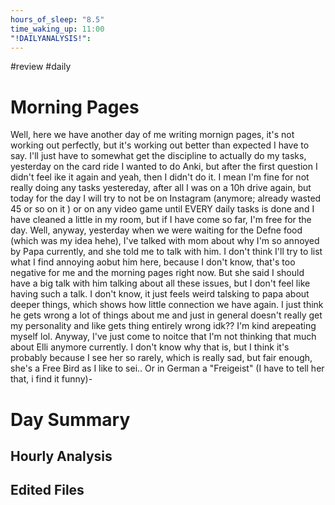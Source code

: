 ```yaml
---
hours_of_sleep: "8.5"
time_waking_up: 11:00
"!DAILYANALYSIS!":
---
```


#review #daily 
# Morning Pages
Well, here we have another day of me writing mornign pages, it's not working out perfectly, but it's working out better than expected I have to say. I'll just have to somewhat get the discipline to actually do my tasks, yesterday on the card ride I wanted to do Anki, but after the first question I didn't feel ike it again and yeah, then I didn't do it. I mean I'm fine for not really doing any tasks yestereday, after all I was on a 10h drive again, but today for the day I will try to not be on Instagram (anymore; already wasted 45 or so on it ) or on any video game until EVERY daily tasks is done and I have cleaned a little in my room, but if I have come so far, I'm free for the day. Well, anyway, yesterday when we were waiting for the Defne food (which was my idea hehe), I've talked with mom about why I'm so annoyed by Papa currently, and she told me to talk with him. I don't think I'll try to list what I find annoying aobut him here, because I don't know, that's too negative for me and the morning pages right now. But she said I should have a big talk with him talking about all these issues, but I don't feel like having such a talk. I don't know, it just feels weird talsking to papa about deeper things, which shows how little connection we have again. I just think he gets wrong a lot of things about me and just in general doesn't really get my personality and like gets thing entirely wrong idk?? I'm kind arepeating myself lol. Anyway, I've just come to noitce that I'm not thinking that much about Elli anymore currently. I don't know why that is, but I think it's probably because I see her so rarely, which is really sad, but fair enough, she's a Free Bird as I like to sei.. Or in German  a "Freigeist" (I have to tell her that, i find it funny)-
# Day Summary
## Hourly Analysis

## Edited Files
